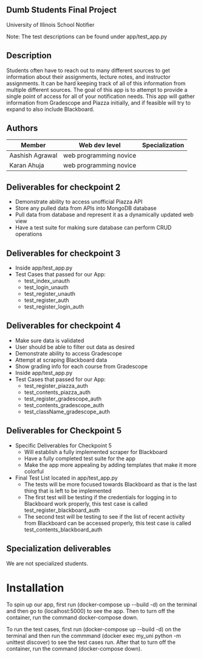 ## Dumb Students Final Project

University of Illinois School Notifier

Note: The test descriptions can be found under app/test_app.py

## Description

Students often have to reach out to many different sources to get information about their assignments,
lecture notes, and instructor assignments. It can be hard keeping track of all of this information from
multiple different sources. The goal of this app is to attempt to provide a single point of access
for all of your notification needs. This app will gather information from Gradescope and Piazza initially,
and if feasible will try to expand to also include Blackboard. <br />

## Authors

| Member | Web dev level | Specialization |
| --- | --- | --- |
| Aashish Agrawal | web programming novice | |
| Karan Ahuja | web programming novice | |

## Deliverables for checkpoint 2

- Demonstrate ability to access unofficial Piazza API
- Store any pulled data from APIs into MongoDB database
- Pull data from database and represent it as a dynamically updated web view
- Have a test suite for making sure database can perform CRUD operations

## Deliverables for checkpoint 3
- Inside app/test_app.py
- Test Cases that passed for our App:
  - test_index_unauth
  - test_login_unauth
  - test_register_unauth
  - test_register_auth
  - test_register_login_auth

## Deliverables for checkpoint 4

- Make sure data is validated
- User should be able to filter out data as desired
- Demonstrate ability to access Gradescope
- Attempt at scraping Blackboard data
- Show grading info for each course from Gradescope
- Inside app/test_app.py
- Test Cases that passed for our App:
   - test_register_piazza_auth
   - test_contents_piazza_auth
   - test_register_gradescope_auth
   - test_contents_gradescope_auth
   - test_className_gradescope_auth

## Deliverables for Checkpoint 5
- Specific Deliverables for Checkpoint 5
  - Will establish a fully implemented scraper for Blackboard
  - Have a fully completed test suite for the app
  - Make the app more appealing by adding templates that make it more colorful
- Final Test List located in app/test_app.py
  - The tests will be more focused towards Blackboard as that is the last thing that is left to be implemented
  - The first test will be testing if the credentials for logging in to Blackboard work properly, this test case is called     test_register_blackboard_auth
  - The second test will be testing to see if the list of recent activity from Blackboard can be accessed properly, this test case is called test_contents_blackboard_auth

## Specialization deliverables

We are not specialized students.

# Installation

To spin up our app, first run (docker-compose up --build -d) on the terminal and then go to (localhost:5000) to see the app.
Then to turn off the container, run the command docker-compose down.

To run the test cases, first run (docker-compose up --build -d) on the terminal and then run the commmand (docker exec my_uni python -m unittest discover) to see the test cases run. After that to turn off the container, run the command 
(docker-compose down).
